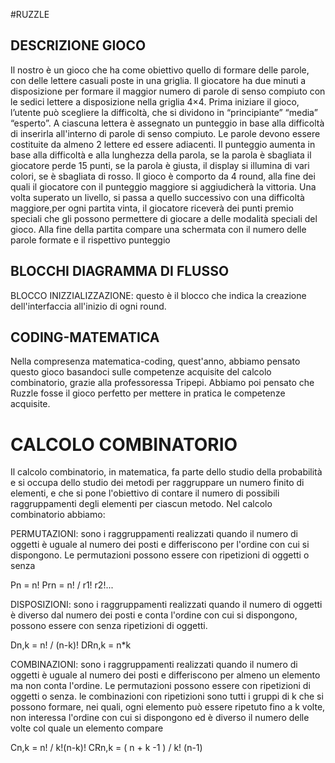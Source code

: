 #RUZZLE


## DESCRIZIONE GIOCO
Il nostro è un gioco che ha come obiettivo quello di formare delle parole, con delle lettere casuali poste in una griglia.
Il giocatore ha due minuti a disposizione per formare il maggior numero di parole di senso compiuto con le sedici lettere a disposizione nella griglia 4×4. 
Prima iniziare il gioco, l’utente può scegliere la difficoltà, che si dividono in “principiante” “media” “esperto”.
A ciascuna lettera è assegnato un punteggio in base alla difficoltà di inserirla all'interno di parole di senso compiuto.
Le parole devono essere costituite da almeno 2 lettere ed essere adiacenti.
Il punteggio aumenta in base alla difficoltà e alla lunghezza della parola, se la parola è sbagliata il giocatore perde 15 punti, se la parola è giusta, il display si illumina di vari colori, se è sbagliata di rosso. 
Il gioco è comporto da 4 round, alla fine dei quali il giocatore con il punteggio maggiore si aggiudicherà la vittoria.
Una volta superato un livello, si passa a quello successivo con una difficoltà maggiore,per ogni partita vinta, il giocatore riceverà dei punti premio speciali che gli possono permettere di giocare a delle modalità speciali del gioco.
Alla fine della partita compare una schermata con il numero delle parole formate e il rispettivo punteggio 

## BLOCCHI DIAGRAMMA DI FLUSSO
BLOCCO INIZZIALIZZAZIONE: questo è il blocco che indica la creazione dell'interfaccia all'inizio di ogni round.

## CODING-MATEMATICA
Nella compresenza matematica-coding, quest'anno, abbiamo pensato questo gioco basandoci sulle competenze acquisite del calcolo combinatorio,
grazie alla professoressa Tripepi. Abbiamo poi pensato che Ruzzle fosse il gioco perfetto per mettere in pratica le competenze acquisite.

# CALCOLO COMBINATORIO
Il calcolo combinatorio, in matematica, fa parte dello studio della probabilità e si occupa dello studio dei metodi per raggruppare un numero finito di elementi, e che si pone l'obiettivo di contare il numero di possibili raggruppamenti degli elementi per ciascun metodo.
Nel calcolo combinatorio abbiamo: 

PERMUTAZIONI: sono i raggruppamenti realizzati quando il numero di oggetti è uguale al numero dei posti e differiscono per l'ordine con cui si dispongono. 
Le permutazioni possono essere con ripetizioni di oggetti o senza 

Pn = n!
Prn = n! / r1! r2!...

DISPOSIZIONI: sono i raggruppamenti realizzati quando il numero di oggetti è diverso dal numero dei posti e conta l'ordine con cui si dispongono, 
possono essere con  senza ripetizioni di oggetti.

Dn,k = n! / (n-k)!
DRn,k = n*k

COMBINAZIONI: sono i raggruppamenti realizzati quando il numero di oggetti è uguale al numero dei posti e differiscono per almeno un elemento ma non conta l'ordine.
Le permutazioni possono essere con ripetizioni di oggetti o senza.
le combinazioni con ripetizioni sono tutti i gruppi di k che si possono formare, nei quali, ogni elemento può essere ripetuto fino a k volte,
non interessa l'ordine con cui si dispongono ed è diverso il numero delle volte col quale un elemento compare

Cn,k = n! / k!(n-k)!
CRn,k = ( n + k -1 ) / k! (n-1)

